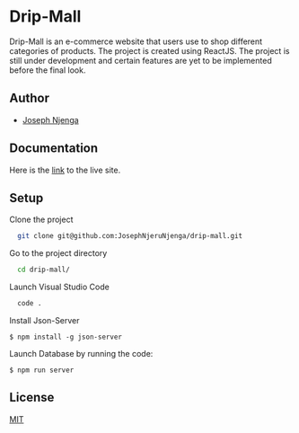 
# Drip-Mall

Drip-Mall is an e-commerce website that users use to shop different categories of products. The project is created using ReactJS. The project is still under development and certain features are yet to be implemented before the final look.


## Author

- [Joseph Njenga](https://github.com/JosephNjeruNjenga)


## Documentation

Here is the [link](https://fantastic-fenglisu-03a817.netlify.app) to the live site.


## Setup

Clone the project

```bash
  git clone git@github.com:JosephNjeruNjenga/drip-mall.git
```

Go to the project directory

```bash
  cd drip-mall/
```

Launch Visual Studio Code

```bash
  code .
```
Install Json-Server
```
$ npm install -g json-server
```
Launch Database by running the code:

```
$ npm run server
```

## License

[MIT](https://choosealicense.com/licenses/mit/)